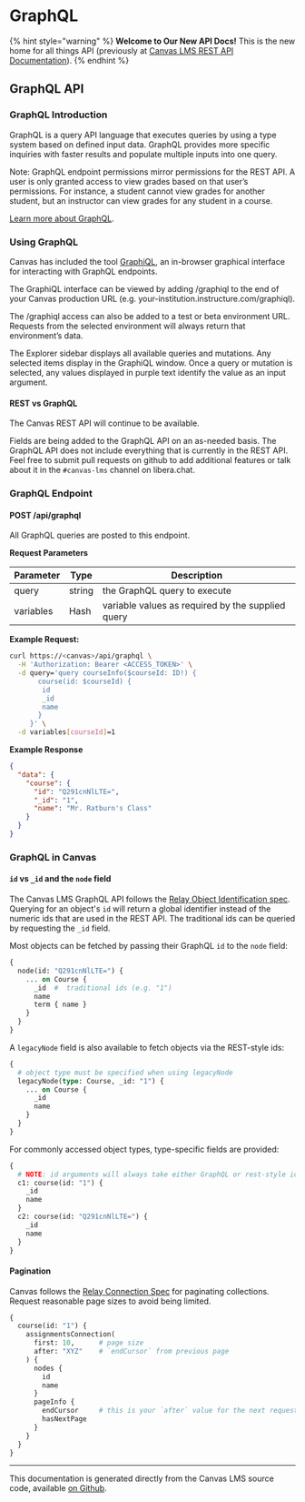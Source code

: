 # GraphQL

{% hint style="warning" %}
**Welcome to Our New API Docs!** This is the new home for all things API (previously at [Canvas LMS REST API Documentation](https://api.instructure.com)).
{% endhint %}

## GraphQL API

### GraphQL Introduction

GraphQL is a query API language that executes queries by using a type system based on defined input data. GraphQL provides more specific inquiries with faster results and populate multiple inputs into one query.

Note: GraphQL endpoint permissions mirror permissions for the REST API. A user is only granted access to view grades based on that user’s permissions. For instance, a student cannot view grades for another student, but an instructor can view grades for any student in a course.

[Learn more about GraphQL](https://graphql.org/learn/).

### Using GraphQL

Canvas has included the tool [GraphiQL](https://github.com/graphql/graphiql), an in-browser graphical interface for interacting with GraphQL endpoints.

The GraphiQL interface can be viewed by adding /graphiql to the end of your Canvas production URL (e.g. your-institution.instructure.com/graphiql).

The /graphiql access can also be added to a test or beta environment URL. Requests from the selected environment will always return that environment’s data.

The Explorer sidebar displays all available queries and mutations. Any selected items display in the GraphiQL window. Once a query or mutation is selected, any values displayed in purple text identify the value as an input argument.

#### REST vs GraphQL

The Canvas REST API will continue to be available.

Fields are being added to the GraphQL API on an as-needed basis. The GraphQL API does not include everything that is currently in the REST API. Feel free to submit pull requests on github to add additional features or talk about it in the `#canvas-lms` channel on libera.chat.

### GraphQL Endpoint

#### POST /api/graphql

All GraphQL queries are posted to this endpoint.

**Request Parameters**

| Parameter | Type   | Description                                       |
| --------- | ------ | ------------------------------------------------- |
| query     | string | the GraphQL query to execute                      |
| variables | Hash   | variable values as required by the supplied query |

**Example Request:**

```bash
curl https://<canvas>/api/graphql \
  -H 'Authorization: Bearer <ACCESS_TOKEN>' \
  -d query='query courseInfo($courseId: ID!) {
       course(id: $courseId) {
        id
        _id
        name
       }
     }' \
  -d variables[courseId]=1
```

**Example Response**

```json
{
  "data": {
    "course": {
      "id": "Q291cnNlLTE=",
      "_id": "1",
      "name": "Mr. Ratburn's Class"
    }
  }
}
```

### GraphQL in Canvas

#### `id` vs `_id` and the `node` field

The Canvas LMS GraphQL API follows the [Relay Object Identification spec](https://relay.dev/graphql/objectidentification.htm). Querying for an object's `id` will return a global identifier instead of the numeric ids that are used in the REST API. The traditional ids can be queried by requesting the `_id` field.

Most objects can be fetched by passing their GraphQL `id` to the `node` field:

```graphql
{
  node(id: "Q291cnNlLTE=") {
    ... on Course {
      _id  #  traditional ids (e.g. "1")
      name
      term { name }
    }
  }
}
```

A `legacyNode` field is also available to fetch objects via the REST-style ids:

```graphql
{
  # object type must be specified when using legacyNode
  legacyNode(type: Course, _id: "1") {
    ... on Course {
      _id
      name
    }
  }
}
```

For commonly accessed object types, type-specific fields are provided:

```graphql
{
  # NOTE: id arguments will always take either GraphQL or rest-style ids
  c1: course(id: "1") {
    _id
    name
  }
  c2: course(id: "Q291cnNlLTE=") {
    _id
    name
  }
}
```

#### Pagination

Canvas follows the [Relay Connection Spec](https://facebook.github.io/relay/graphql/connections.htm) for paginating collections. Request reasonable page sizes to avoid being limited.

```graphql
{
  course(id: "1") {
    assignmentsConnection(
      first: 10,      # page size
      after: "XYZ"    # `endCursor` from previous page
    ) {
      nodes {
        id
        name
      }
      pageInfo {
        endCursor     # this is your `after` value for the next request
        hasNextPage
      }
    }
  }
}
```

***

This documentation is generated directly from the Canvas LMS source code, available [on Github](https://github.com/instructure/canvas-lms).
